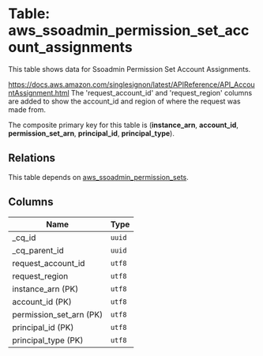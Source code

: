 # Table: aws_ssoadmin_permission_set_account_assignments

This table shows data for Ssoadmin Permission Set Account Assignments.

https://docs.aws.amazon.com/singlesignon/latest/APIReference/API_AccountAssignment.html
The 'request_account_id' and 'request_region' columns are added to show the account_id and region of where the request was made from.

The composite primary key for this table is (**instance_arn**, **account_id**, **permission_set_arn**, **principal_id**, **principal_type**).

## Relations

This table depends on [aws_ssoadmin_permission_sets](aws_ssoadmin_permission_sets).

## Columns

| Name          | Type          |
| ------------- | ------------- |
|_cq_id|`uuid`|
|_cq_parent_id|`uuid`|
|request_account_id|`utf8`|
|request_region|`utf8`|
|instance_arn (PK)|`utf8`|
|account_id (PK)|`utf8`|
|permission_set_arn (PK)|`utf8`|
|principal_id (PK)|`utf8`|
|principal_type (PK)|`utf8`|